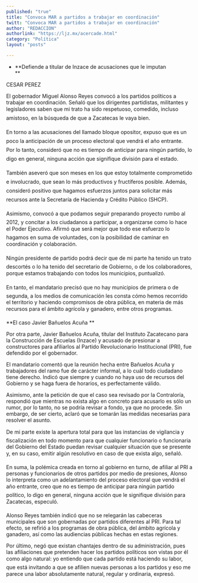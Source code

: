 ```yaml
---
published: "true"
title: "Convoca MAR a partidos a trabajar en coordinación"
twitt: "Convoca MAR a partidos a trabajar en coordinación"
author: "REDACCION"
authorlink: "https://ljz.mx/acercade.html"
category: "Política"
layout: "posts"

---
```


*   **Defiende a titular de Inzace de acusaciones que le imputan  
    **


  CESAR PEREZ



  El gobernador Miguel Alonso Reyes convocó a los partidos políticos a trabajar en coordinación. Señaló que los dirigentes partidistas, militantes y legisladores saben que mi trato ha sido respetuoso, comedido, incluso amistoso, en la búsqueda de que a Zacatecas le vaya bien.



  En torno a las acusaciones del llamado bloque opositor, expuso que es un poco la anticipación de un proceso electoral que vendrá el año entrante. Por lo tanto, consideró que no es tiempo de anticipar para ningún partido, lo digo en general, ninguna acción que signifique división para el estado.



  También aseveró que son meses en los que estoy totalmente comprometido e involucrado, que sean lo más productivos y fructíferos posible. Además, consideró positivo que hagamos esfuerzos juntos para solicitar más recursos ante la Secretaría de Hacienda y Crédito Público (SHCP).



  Asimismo, convocó a que podamos seguir preparando proyecto rumbo al 2012, y concitar a los ciudadanos a participar, a organizarse como lo hace el Poder Ejecutivo. Afirmó que será mejor que todo ese esfuerzo lo hagamos en suma de voluntades, con la posibilidad de caminar en coordinación y colaboración.



  Ningún presidente de partido podrá decir que de mi parte ha tenido un trato descortés o lo ha tenido del secretario de Gobierno, o de los colaboradores, porque estamos trabajando con todos los municipios, puntualizó.



  En tanto, el mandatario precisó que no hay municipios de primera o de segunda, a los medios de comunicación les consta cómo hemos recorrido el territorio y haciendo compromisos de obra pública, en materia de más recursos para el ámbito agrícola y ganadero, entre otros programas.


**El caso Javier Bañuelos Acuña **


  Por otra parte, Javier Bañuelos Acuña, titular del Instituto Zacatecano para la Construcción de Escuelas (Inzace) y acusado de presionar a constructores para afiliarlos al Partido Revolucionario Institucional (PRI), fue defendido por el gobernador.



  El mandatario comentó que la reunión hecha entre Bañuelos Acuña y trabajadores del ramo fue de carácter informal, a lo cuál todo ciudadano tiene derecho. Indicó que siempre y cuando no haya uso de recursos del Gobierno y se haga fuera de horarios, es perfectamente válido.



  Asimismo, ante la petición de que el caso sea revisado por la Contraloría, respondió que mientras no exista algo en concreto para acusarlo es sólo un rumor, por lo tanto, no se podría revisar a fondo, ya que no procede. Sin embargo, de ser cierto, aclaró que se tomarán las medidas necesarias para resolver el asunto.



  De mi parte existe la apertura total para que las instancias de vigilancia y fiscalización en todo momento para que cualquier funcionario o funcionaria del Gobierno del Estado puedan revisar cualquier situación que se presente y, en su caso, emitir algún resolutivo en caso de que exista algo, señaló.



  En suma, la polémica creada en torno al gobierno en turno, de afiliar al PRI a personas y funcionarios de otros partidos por medio de presiones, Alonso lo interpreta como un adelantamiento del proceso electoral que vendrá el año entrante, creo que no es tiempo de anticipar para ningún partido político, lo digo en general, ninguna acción que le signifique división para Zacatecas, especuló.



  Alonso Reyes también indicó que no se relegarán las cabeceras municipales que son gobernadas por partidos diferentes al PRI. Para tal efecto, se refirió a los programas de obra pública, del ámbito agrícola y ganadero, así como las audiencias públicas hechas en estas regiones.



  Por último, negó que existan chantajes dentro de su administración, pues las afiliaciones que pretenden hacer los partidos políticos son vistas por él como algo natural: yo entiendo que cada partido está haciendo su labor, que está invitando a que se afilien nuevas personas a los partidos y eso me parece una labor absolutamente natural, regular y ordinaria, expresó.

